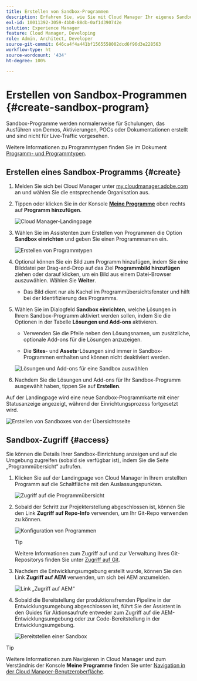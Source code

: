 ```yaml
---
title: Erstellen von Sandbox-Programmen
description: Erfahren Sie, wie Sie mit Cloud Manager Ihr eigenes Sandbox-Programm für Schulungs-, Demo-, POC- oder andere produktionsfremde Zwecke erstellen.
exl-id: 10011392-3059-4bb0-88db-0af1d390742e
solution: Experience Manager
feature: Cloud Manager, Developing
role: Admin, Architect, Developer
source-git-commit: 646ca4f4a441bf1565558002dcd6f96d3e228563
workflow-type: ht
source-wordcount: '434'
ht-degree: 100%

---
```


# Erstellen von Sandbox-Programmen {#create-sandbox-program}

Sandbox-Programme werden normalerweise für Schulungen, das Ausführen von Demos, Aktivierungen, POCs oder Dokumentationen erstellt und sind nicht für Live-Traffic vorgesehen.

Weitere Informationen zu Programmtypen finden Sie im Dokument [Programm- und Programmtypen](program-types.md).

## Erstellen eines Sandbox-Programms {#create}

1. Melden Sie sich bei Cloud Manager unter [my.cloudmanager.adobe.com](https://my.cloudmanager.adobe.com/) an und wählen Sie die entsprechende Organisation aus.

1. Tippen oder klicken Sie in der Konsole **[Meine Programme](/help/implementing/cloud-manager/navigation.md#my-programs)** oben rechts auf **Programm hinzufügen**.

   ![Cloud Manager-Landingpage](assets/log-in.png)

1. Wählen Sie im Assistenten zum Erstellen von Programmen die Option **Sandbox einrichten** und geben Sie einen Programmnamen ein.

   ![Erstellen von Programmtypen](assets/create-sandbox.png)

1. Optional können Sie ein Bild zum Programm hinzufügen, indem Sie eine Bilddatei per Drag-and-Drop auf das Ziel **Programmbild hinzufügen** ziehen oder darauf klicken, um ein Bild aus einem Datei-Browser auszuwählen. Wählen Sie **Weiter**.

   * Das Bild dient nur als Kachel im Programmübersichtsfenster und hilft bei der Identifizierung des Programms.

1. Wählen Sie im Dialogfeld **Sandbox einrichten**, welche Lösungen in Ihrem Sandbox-Programm aktiviert werden sollen, indem Sie die Optionen in der Tabelle **Lösungen und Add-ons** aktivieren.

   * Verwenden Sie die Pfeile neben den Lösungsnamen, um zusätzliche, optionale Add-ons für die Lösungen anzuzeigen.

   * Die **Sites**- und **Assets**-Lösungen sind immer in Sandbox-Programmen enthalten und können nicht deaktiviert werden.

   ![Lösungen und Add-ons für eine Sandbox auswählen](assets/sandbox-solutions-add-ons.png)

1. Nachdem Sie die Lösungen und Add-ons für Ihr Sandbox-Programm ausgewählt haben, tippen Sie auf **Erstellen**.

Auf der Landingpage wird eine neue Sandbox-Programmkarte mit einer Statusanzeige angezeigt, während der Einrichtungsprozess fortgesetzt wird.

![Erstellen von Sandboxes von der Übersichtsseite](assets/sandbox-setup.png)

## Sandbox-Zugriff {#access}

Sie können die Details Ihrer Sandbox-Einrichtung anzeigen und auf die Umgebung zugreifen (sobald sie verfügbar ist), indem Sie die Seite „Programmübersicht“ aufrufen.

1. Klicken Sie auf der Landingpage von Cloud Manager in Ihrem erstellten Programm auf die Schaltfläche mit den Auslassungspunkten.

   ![Zugriff auf die Programmübersicht](assets/program-overview-sandbox.png)

1. Sobald der Schritt zur Projekterstellung abgeschlossen ist, können Sie den Link **Zugriff auf Repo-Info** verwenden, um Ihr Git-Repo verwenden zu können.

   ![Konfiguration von Programmen](assets/create-program4.png)

   >[!TIP]
   >
   >Weitere Informationen zum Zugriff auf und zur Verwaltung Ihres Git-Repositorys finden Sie unter [Zugriff auf Git](/help/implementing/cloud-manager/managing-code/accessing-repos.md).

1. Nachdem die Entwicklungsumgebung erstellt wurde, können Sie den Link **Zugriff auf AEM** verwenden, um sich bei AEM anzumelden.

   ![Link „Zugriff auf AEM“](assets/create-program5.png)

1. Sobald die Bereitstellung der produktionsfremden Pipeline in der Entwicklungsumgebung abgeschlossen ist, führt Sie der Assistent in den Guides für Aktionsaufrufe entweder zum Zugriff auf die AEM-Entwicklungsumgebung oder zur Code-Bereitstellung in der Entwicklungsumgebung.

   ![Bereitstellen einer Sandbox](assets/create-program-setup-deploy.png)

>[!TIP]
>
>Weitere Informationen zum Navigieren in Cloud Manager und zum Verständnis der Konsole **Meine Programme** finden Sie unter [Navigation in der Cloud Manager-Benutzeroberfläche](/help/implementing/cloud-manager/navigation.md).
